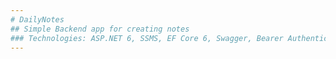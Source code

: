 ```yaml
---
# DailyNotes
## Simple Backend app for creating notes
### Technologies: ASP.NET 6, SSMS, EF Core 6, Swagger, Bearer Authentication
---
```

